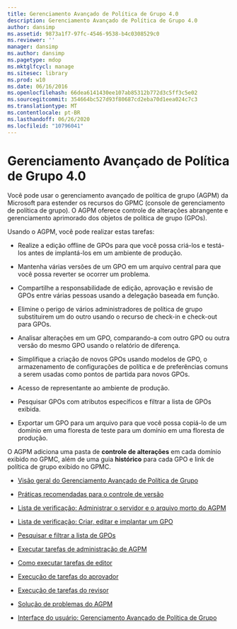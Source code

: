 ```yaml
---
title: Gerenciamento Avançado de Política de Grupo 4.0
description: Gerenciamento Avançado de Política de Grupo 4.0
author: dansimp
ms.assetid: 9873a1f7-97fc-4546-9538-b4c0308529c0
ms.reviewer: ''
manager: dansimp
ms.author: dansimp
ms.pagetype: mdop
ms.mktglfcycl: manage
ms.sitesec: library
ms.prod: w10
ms.date: 06/16/2016
ms.openlocfilehash: 66dea6141430ee107ab85312b772d3c5ff3c5e02
ms.sourcegitcommit: 354664bc527d93f80687cd2eba70d1eea024c7c3
ms.translationtype: MT
ms.contentlocale: pt-BR
ms.lasthandoff: 06/26/2020
ms.locfileid: "10796041"
---
```

# Gerenciamento Avançado de Política de Grupo 4.0


Você pode usar o gerenciamento avançado de política de grupo (AGPM) da Microsoft para estender os recursos do GPMC (console de gerenciamento de política de grupo). O AGPM oferece controle de alterações abrangente e gerenciamento aprimorado dos objetos de política de grupo (GPOs).

Usando o AGPM, você pode realizar estas tarefas:

-   Realize a edição offline de GPOs para que você possa criá-los e testá-los antes de implantá-los em um ambiente de produção.

-   Mantenha várias versões de um GPO em um arquivo central para que você possa reverter se ocorrer um problema.

-   Compartilhe a responsabilidade de edição, aprovação e revisão de GPOs entre várias pessoas usando a delegação baseada em função.

-   Elimine o perigo de vários administradores de política de grupo substituirem um do outro usando o recurso de check-in e check-out para GPOs.

-   Analisar alterações em um GPO, comparando-a com outro GPO ou outra versão do mesmo GPO usando o relatório de diferença.

-   Simplifique a criação de novos GPOs usando modelos de GPO, o armazenamento de configurações de política e de preferências comuns a serem usadas como pontos de partida para novos GPOs.

-   Acesso de representante ao ambiente de produção.

-   Pesquisar GPOs com atributos específicos e filtrar a lista de GPOs exibida.

-   Exportar um GPO para um arquivo para que você possa copiá-lo de um domínio em uma floresta de teste para um domínio em uma floresta de produção.

O AGPM adiciona uma pasta de **controle de alterações** em cada domínio exibido no GPMC, além de uma guia **histórico** para cada GPO e link de política de grupo exibido no GPMC.

-   [Visão geral do Gerenciamento Avançado de Política de Grupo](overview-of-advanced-group-policy-management-agpm40.md)

-   [Práticas recomendadas para o controle de versão](best-practices-for-version-control-agpm40.md)

-   [Lista de verificação: Administrar o servidor e o arquivo morto do AGPM](checklist-administer-the-agpm-server-and-archive-agpm40.md)

-   [Lista de verificação: Criar, editar e implantar um GPO](checklist-create-edit-and-deploy-a-gpo-agpm40.md)

-   [Pesquisar e filtrar a lista de GPOs](search-and-filter-the-list-of-gpos.md)

-   [Executar tarefas de administração de AGPM](performing-agpm-administrator-tasks-agpm40.md)

-   [Como executar tarefas de editor](performing-editor-tasks-agpm40.md)

-   [Execução de tarefas do aprovador](performing-approver-tasks-agpm40.md)

-   [Execução de tarefas do revisor](performing-reviewer-tasks-agpm40.md)

-   [Solução de problemas do AGPM](troubleshooting-agpm-agpm40.md)

-   [Interface do usuário: Gerenciamento Avançado de Política de Grupo](user-interface-advanced-group-policy-management-agpm40.md)

 

 





